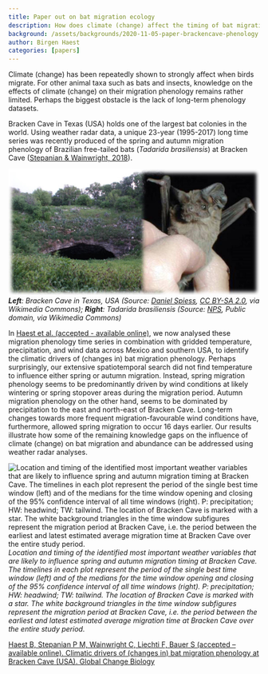 ```yaml
---
title: Paper out on bat migration ecology
description: How does climate (change) affect the timing of bat migration at Bracken Cave (USA)?
background: /assets/backgrounds/2020-11-05-paper-brackencave-phenology.jpg
author: Birgen Haest
categories: [papers]
---
```


Climate (change) has been repeatedly shown to strongly affect when birds migrate. For other animal taxa such as bats and insects, knowledge on the effects of climate (change) on their migration phenology remains rather limited. Perhaps the biggest obstacle is the lack of long-term phenology datasets. 

Bracken Cave in Texas (USA) holds one of the largest bat colonies in the world. Using weather radar data, a unique 23-year (1995-2017) long time series was recently produced of the spring and autumn migration phenology of Brazilian free-tailed bats (*Tadarida brasiliensis*) at Bracken Cave ([Stepanian & Wainwright, 2018](https://doi.org/10.1111/gcb.14051)).

![Left: Bracken Cave in Texas, USA (Source: Daniel Spiess, CC BY-SA 2.0, via Wikimedia Commons); Right: Tadarida brasiliensis (Source: NPS, Public domain, via Wikimedia Commons)](/assets/images/2020-11-05-paper-brackencave-phenology-caveandbats.jpg)
_**Left**: Bracken Cave in Texas, USA (Source: [Daniel Spiess](https://commons.wikimedia.org/wiki/File:Bracken_Cave_Bats.jpg), [CC BY-SA 2.0](https://creativecommons.org/licenses/by-sa/2.0), via Wikimedia Commons); **Right**: Tadarida brasiliensis (Source: [NPS](https://commons.wikimedia.org/wiki/File:Tadarida_brasiliensis.jpg), Public domain, via Wikimedia Commons)_

In [Haest et al. (accepted - available online)](https://doi.org/10.1111/gcb.15433), we now analysed these migration phenology time series in combination with gridded temperature, precipitation, and wind data across Mexico and southern USA, to identify the climatic drivers of (changes in) bat migration phenology. Perhaps surprisingly, our extensive spatiotemporal search did not find temperature to influence either spring or autumn migration. Instead, spring migration phenology seems to be predominantly driven by wind conditions at likely wintering or spring stopover areas during the migration period. Autumn migration phenology on the other hand, seems to be dominated by precipitation to the east and north-east of Bracken Cave. Long-term changes towards more frequent migration-favourable wind conditions have, furthermore, allowed spring migration to occur 16 days earlier. Our results illustrate how some of the remaining knowledge gaps on the influence of climate (change) on bat migration and abundance can be addressed using weather radar analyses.  

![Location and timing of the identified most important weather variables that are likely to influence spring and autumn migration timing at Bracken Cave. The timelines in each plot represent the period of the single best time window (left) and of the medians for the time window opening and closing of the 95% confidence interval of all time windows (right). P: precipitation; HW: headwind; TW: tailwind. The location of Bracken Cave is marked with a star. The white background triangles in the time window subfigures represent the migration period at Bracken Cave, i.e. the period between the earliest and latest estimated average migration time at Bracken Cave over the entire study period.](/assets/images/2020-11-05-paper-brackencave-phenology-resultsmap.jpg)
_Location and timing of the identified most important weather variables that are likely to influence spring and autumn migration timing at Bracken Cave. The timelines in each plot represent the period of the single best time window (left) and of the medians for the time window opening and closing of the 95% confidence interval of all time windows (right). P: precipitation; HW: headwind; TW: tailwind. The location of Bracken Cave is marked with a star. The white background triangles in the time window subfigures represent the migration period at Bracken Cave, i.e. the period between the earliest and latest estimated average migration time at Bracken Cave over the entire study period._

[Haest B, Stepanian P M, Wainwright C, Liechti F, Bauer S (accepted – available online). Climatic drivers of (changes in) bat migration phenology at Bracken Cave (USA). Global Change Biology](https://doi.org/10.1111/gcb.15433)
